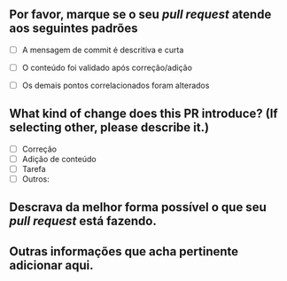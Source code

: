 ## Por favor, marque se o seu _**pull request**_ atende aos seguintes padrões
- [ ] A mensagem de commit é descritiva e curta
- [ ] O conteúdo foi validado após correção/adição
- [ ] Os demais pontos correlacionados foram alterados


## What kind of change does this PR introduce? (If selecting other, please describe it.)
- [ ] Correção
- [ ] Adição de conteúdo
- [ ] Tarefa
- [ ] Outros:

## Descrava da melhor forma possível o que seu _**pull request**_ está fazendo.

## Outras informações que acha pertinente adicionar aqui.
